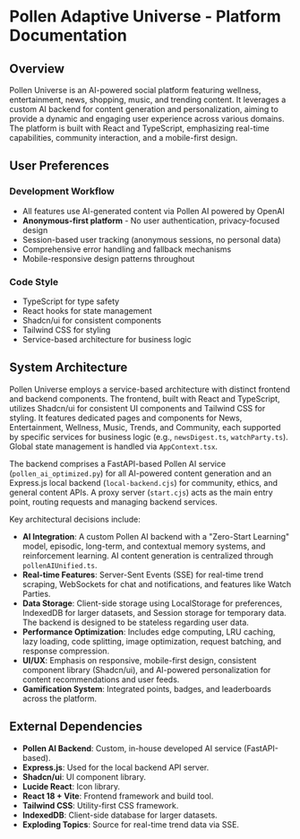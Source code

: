 # Pollen Adaptive Universe - Platform Documentation

## Overview
Pollen Universe is an AI-powered social platform featuring wellness, entertainment, news, shopping, music, and trending content. It leverages a custom AI backend for content generation and personalization, aiming to provide a dynamic and engaging user experience across various domains. The platform is built with React and TypeScript, emphasizing real-time capabilities, community interaction, and a mobile-first design.

## User Preferences
### Development Workflow
- All features use AI-generated content via Pollen AI powered by OpenAI
- **Anonymous-first platform** - No user authentication, privacy-focused design
- Session-based user tracking (anonymous sessions, no personal data)
- Comprehensive error handling and fallback mechanisms
- Mobile-responsive design patterns throughout

### Code Style
- TypeScript for type safety
- React hooks for state management
- Shadcn/ui for consistent components
- Tailwind CSS for styling
- Service-based architecture for business logic

## System Architecture
Pollen Universe employs a service-based architecture with distinct frontend and backend components. The frontend, built with React and TypeScript, utilizes Shadcn/ui for consistent UI components and Tailwind CSS for styling. It features dedicated pages and components for News, Entertainment, Wellness, Music, Trends, and Community, each supported by specific services for business logic (e.g., `newsDigest.ts`, `watchParty.ts`). Global state management is handled via `AppContext.tsx`.

The backend comprises a FastAPI-based Pollen AI service (`pollen_ai_optimized.py`) for all AI-powered content generation and an Express.js local backend (`local-backend.cjs`) for community, ethics, and general content APIs. A proxy server (`start.cjs`) acts as the main entry point, routing requests and managing backend services.

Key architectural decisions include:
- **AI Integration**: A custom Pollen AI backend with a "Zero-Start Learning" model, episodic, long-term, and contextual memory systems, and reinforcement learning. AI content generation is centralized through `pollenAIUnified.ts`.
- **Real-time Features**: Server-Sent Events (SSE) for real-time trend scraping, WebSockets for chat and notifications, and features like Watch Parties.
- **Data Storage**: Client-side storage using LocalStorage for preferences, IndexedDB for larger datasets, and Session storage for temporary data. The backend is designed to be stateless regarding user data.
- **Performance Optimization**: Includes edge computing, LRU caching, lazy loading, code splitting, image optimization, request batching, and response compression.
- **UI/UX**: Emphasis on responsive, mobile-first design, consistent component library (Shadcn/ui), and AI-powered personalization for content recommendations and user feeds.
- **Gamification System**: Integrated points, badges, and leaderboards across the platform.

## External Dependencies
- **Pollen AI Backend**: Custom, in-house developed AI service (FastAPI-based).
- **Express.js**: Used for the local backend API server.
- **Shadcn/ui**: UI component library.
- **Lucide React**: Icon library.
- **React 18 + Vite**: Frontend framework and build tool.
- **Tailwind CSS**: Utility-first CSS framework.
- **IndexedDB**: Client-side database for larger datasets.
- **Exploding Topics**: Source for real-time trend data via SSE.
